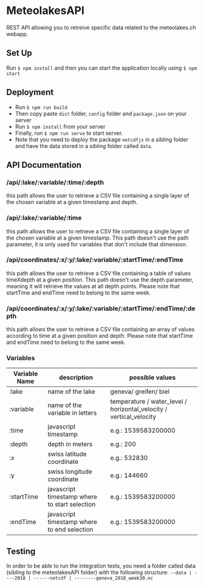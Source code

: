 # MeteolakesAPI

REST API allowing you to retreive specific data related to the meteolakes.ch webapp.

## Set Up

Run `$ npm install` and then you can start the application locally using `$ npm start `

## Deployment

* Run `$ npm run build`
* Then copy paste `dist` folder, `config` folder and `package.json` on your server
* Run `$ npm install` from your server
* Finally, run `$ npm run serve` to start server.
* Note that you need to deploy the package `netcdfjs` in a sibling folder and have the data stored in a sibling folder called `data`.

## API Documentation

### /api/:lake/:variable/:time/:depth
this path allows the user to retrieve a CSV file containing a single layer of the chosen variable at a given timestamp and depth.  

### /api/:lake/:variable/:time
this path allows the user to retrieve a CSV file containing a single layer of the chosen variable at a given timestamp. This path doesn't use the path parameter, it is only used for variables that don't include that dimension.  

### /api/coordinates/:x/:y/:lake/:variable/:startTime/:endTime
this path allows the user to retrieve a CSV file containing a table of values timeXdepth at a given position. This path doesn't use the depth parameter, meaning it will retrieve the values at all depth points. Please note that startTime and endTime need to belong to the same week.  

### /api/coordinates/:x/:y/:lake/:variable/:startTime/:endTime/:depth
this path allows the user to retrieve a CSV file containing an array of values according to time at a given position and depth. Please note that startTime and endTime need to belong to the same week.

### Variables
| Variable Name | description                                   | possible values                                                     |
| ------------- | --------------------------------------------- | ------------------------------------------------------------------- |
| :lake         | name of the lake                              | geneva/ greifen/ biel                                               |
| :variable     | name of the variable in letters               | temperature / water_level / horizontal_velocity / vertical_velocity |
| :time         | javascript timestamp                          | e.g.: 1539583200000                                                 |
| :depth        | depth in meters                               | e.g.: 200                                                           |
| :x            | swiss latitude coordinate                     | e.g.: 532830                                                        |
| :y            | swiss longitude coordinate                    | e.g.: 144660                                                        |
| :startTime    | javascript timestamp where to start selection | e.g.: 1539583200000                                                 |
| :endTime      | javascript timestamp where to end selection   | e.g.: 1539583200000                                                 |

## Testing
In order to be able to run the integration tests, you need a folder called data (sibling to the meteolakesAPI folder) with the following structure:
`
--data
|
----2018
|
------netcdf
|
--------geneva_2018_week30.nc
`
